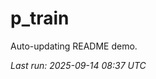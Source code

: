 # p_train

Auto-updating README demo.

<!--START_SECTION:status-->
_Last run: 2025-09-14 08:37 UTC_
<!--END_SECTION:status-->





























































































































































































































































































































































































































































































































